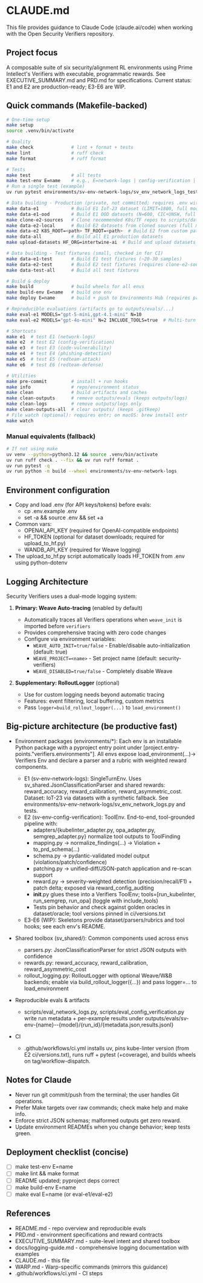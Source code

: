 # CLAUDE.md

This file provides guidance to Claude Code (claude.ai/code) when working with the Open Security Verifiers repository.

## Project focus

A composable suite of six security/alignment RL environments using Prime Intellect's Verifiers with executable, programmatic rewards. See EXECUTIVE_SUMMARY.md and PRD.md for specifications. Current status: E1 and E2 are production-ready; E3-E6 are WIP.

## Quick commands (Makefile-backed)

```bash
# One-time setup
make setup
source .venv/bin/activate

# Quality
make check              # lint + format + tests
make lint               # ruff check
make format             # ruff format

# Tests
make test               # all tests
make test-env E=name    # e.g., E=network-logs | config-verification | code-vulnerability | phishing-detection | redteam-attack | redteam-defense
# Run a single test (example)
uv run pytest environments/sv-env-network-logs/sv_env_network_logs_test.py::TestNetworkLogParser::test_extracts_label_and_confidence -q

# Data building - Production (private, not committed; requires .env with HF_TOKEN)
make data-e1            # Build E1 IoT-23 dataset (LIMIT=1800, full mode)
make data-e1-ood        # Build E1 OOD datasets (N=600, CIC+UNSW, full mode)
make clone-e2-sources   # Clone recommended K8s/TF repos to scripts/data/sources/
make data-e2-local      # Build E2 datasets from cloned sources (full mode)
make data-e2 K8S_ROOT=<path> TF_ROOT=<path>  # Build E2 from custom paths (full mode)
make data-all           # Build all E1 production datasets
make upload-datasets HF_ORG=intertwine-ai  # Build and upload datasets to HuggingFace (maintainers only; requires HF_TOKEN in .env)

# Data building - Test fixtures (small, checked in for CI)
make data-e1-test       # Build E1 test fixtures (~20-30 samples)
make data-e2-test       # Build E2 test fixtures (requires clone-e2-sources first)
make data-test-all      # Build all test fixtures

# Build & deploy
make build              # build wheels for all envs
make build-env E=name   # build one env
make deploy E=name      # build + push to Environments Hub (requires prime login)

# Reproducible evaluations (artifacts go to outputs/evals/...)
make eval-e1 MODELS="gpt-5-mini,gpt-4.1-mini" N=10
make eval-e2 MODELS="gpt-4o-mini" N=2 INCLUDE_TOOLS=true  # Multi-turn eval with tool calling

# Shortcuts
make e1  # test E1 (network-logs)
make e2  # test E2 (config-verification)
make e3  # test E3 (code-vulnerability)
make e4  # test E4 (phishing-detection)
make e5  # test E5 (redteam-attack)
make e6  # test E6 (redteam-defense)

# Utilities
make pre-commit         # install + run hooks
make info               # repo/environment status
make clean              # build artifacts and caches
make clean-outputs      # remove outputs/evals (keeps outputs/logs)
make clean-logs         # remove outputs/logs only
make clean-outputs-all  # clear outputs/ (keeps .gitkeep)
# File watch (optional): requires entr; on macOS: brew install entr
make watch
```

### Manual equivalents (fallback)

```bash
# If not using make
uv venv --python=python3.12 && source .venv/bin/activate
uv run ruff check . --fix && uv run ruff format .
uv run pytest -q
uv run python -m build --wheel environments/sv-env-network-logs
```

## Environment configuration

- Copy and load .env (for API keys/tokens) before evals:
  - cp .env.example .env
  - set -a && source .env && set +a
- Common vars:
  - OPENAI_API_KEY (required for OpenAI-compatible endpoints)
  - HF_TOKEN (optional for dataset downloads; required for upload_to_hf.py)
  - WANDB_API_KEY (required for Weave logging)
- The upload_to_hf.py script automatically loads HF_TOKEN from .env using python-dotenv

## Logging Architecture

Security Verifiers uses a dual-mode logging system:

1. **Primary: Weave Auto-tracing** (enabled by default)
   - Automatically traces all Verifiers operations when `weave_init` is imported before `verifiers`
   - Provides comprehensive tracing with zero code changes
   - Configure via environment variables:
     - `WEAVE_AUTO_INIT=true/false` - Enable/disable auto-initialization (default: true)
     - `WEAVE_PROJECT=<name>` - Set project name (default: security-verifiers)
     - `WEAVE_DISABLED=true/false` - Completely disable Weave

2. **Supplementary: RolloutLogger** (optional)
   - Use for custom logging needs beyond automatic tracing
   - Features: event filtering, local buffering, custom metrics
   - Pass `logger=build_rollout_logger(...)` to `load_environment()`

## Big-picture architecture (be productive fast)

- Environment packages (environments/\*): Each env is an installable Python package with a pyproject entry point under [project.entry-points."verifiers.environments"]. All envs expose load_environment(...)-> Verifiers Env and declare a parser and a rubric with weighted reward components.

  - E1 (sv-env-network-logs): SingleTurnEnv. Uses sv_shared.JsonClassificationParser and shared rewards: reward_accuracy, reward_calibration, reward_asymmetric_cost. Dataset: IoT-23 via datasets with a synthetic fallback. See environments/sv-env-network-logs/sv_env_network_logs.py and tests.
  - E2 (sv-env-config-verification): ToolEnv. End-to-end, tool-grounded pipeline with:
    - adapters/{kubelinter_adapter.py, opa_adapter.py, semgrep_adapter.py} normalize tool outputs to ToolFinding
    - mapping.py -> normalize_findings(...) → Violation + to_prd_schema(...)
    - schema.py -> pydantic-validated model output (violations/patch/confidence)
    - patching.py -> unified-diff/JSON-patch application and re-scan support
    - reward.py -> severity-weighted detection (precision/recall/F1) + patch delta; exposed via reward_config_auditing
    - **init**.py glues these into a Verifiers ToolEnv; tools=[run_kubelinter, run_semgrep, run_opa] (toggle with include_tools)
    - Tests pin behavior and check against golden oracles in dataset/oracle; tool versions pinned in ci/versions.txt
  - E3-E6 (WIP): Skeletons provide dataset/parsers/rubrics and tool hooks; see each env's README.

- Shared toolbox (sv_shared/): Common components used across envs

  - parsers.py: JsonClassificationParser for strict JSON outputs with confidence
  - rewards.py: reward_accuracy, reward_calibration, reward_asymmetric_cost
  - rollout_logging.py: RolloutLogger with optional Weave/W&B backends; enable via build_rollout_logger({...}) and pass logger=... to load_environment

- Reproducible evals & artifacts

  - scripts/eval_network_logs.py, scripts/eval_config_verification.py write run metadata + per-example results under outputs/evals/sv-env-{name}--{model}/{run_id}/{metadata.json,results.jsonl}

- CI
  - .github/workflows/ci.yml installs uv, pins kube-linter version (from E2 ci/versions.txt), runs ruff + pytest (+coverage), and builds wheels on tag/workflow-dispatch.

## Notes for Claude

- Never run git commit/push from the terminal; the user handles Git operations.
- Prefer Make targets over raw commands; check make help and make info.
- Enforce strict JSON schemas; malformed outputs get zero reward.
- Update environment READMEs when you change behavior; keep tests green.

## Deployment checklist (concise)

- [ ] make test-env E=name
- [ ] make lint && make format
- [ ] README updated; pyproject deps correct
- [ ] make build-env E=name
- [ ] make eval E=name (or eval-e1/eval-e2)

## References

- README.md - repo overview and reproducible evals
- PRD.md - environment specifications and reward contracts
- EXECUTIVE_SUMMARY.md - suite-level intent and shared toolbox
- docs/logging-guide.md - comprehensive logging documentation with examples
- CLAUDE.md - this file
- WARP.md - Warp-specific commands (mirrors this guidance)
- .github/workflows/ci.yml - CI steps

